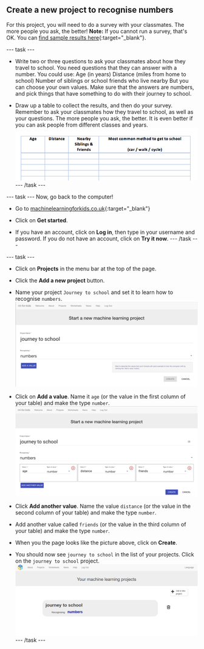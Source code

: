## Create a new project to recognise numbers

For this project, you will need to do a survey with your classmates. The more people you ask, the better! **Note:** If you cannot run a survey, that's OK. You can [find sample results here](https://github.com/raspberrypilearning/journey-to-school/tree/draft/en/resources){:target="_blank"}.

--- task ---
+ Write two or three questions to ask your classmates about how they travel to school. You need questions that they can answer with a number. You could use:
Age (in years)
Distance (miles from home to school)
Number of siblings or school friends who live nearby
But you can choose your own values. Make sure that the answers are numbers, and pick things that have something to do with their journey to school.

+ Draw up a table to collect the results, and then do your survey. Remember to ask your classmates how they travel to school, as well as your questions. The more people you ask, the better. It is even better if you can ask people from different classes and years.
![An example of a survey sheet](images/survey-sheet.png)
--- /task ---

--- task ---
Now, go back to the computer!

+ Go to [machinelearningforkids.co.uk](https://machinelearningforkids.co.uk/){:target="_blank"}

+ Click on **Get started**.

+ If you have an account, click on **Log in**, then type in your username and password. If you do not have an account, click on **Try it now**.
--- /task ---

--- task ---
+ Click on **Projects** in the menu bar at the top of the page.

+ Click the **Add a new project** button.

+ Name your project `Journey to school` and set it to learn how to recognise `numbers`. 
![Create a project page](images/create.png)

+ Click on **Add a value**. Name it `age` (or the value in the first column of your table) and make the type `number`. 
![Adding values](images/add-value.png)

+ Click **Add another value**. Name the value `distance` (or the value in the second column of your table) and make the type `number`. 

+ Add another value called `friends` (or the value in the third column of your table) and make the type `number`. 

+ When you the page looks like the picture above, click on **Create**. 

+ You should now see `journey to school` in the list of your projects. Click on the `journey to school` project.
![List of projects containing one entry: journey to school](images/list-of-projects.png)
--- /task ---
